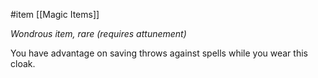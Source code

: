 #item [[Magic Items]]

*Wondrous item, rare (requires attunement)*

You have advantage on saving throws against spells while you wear this cloak.
